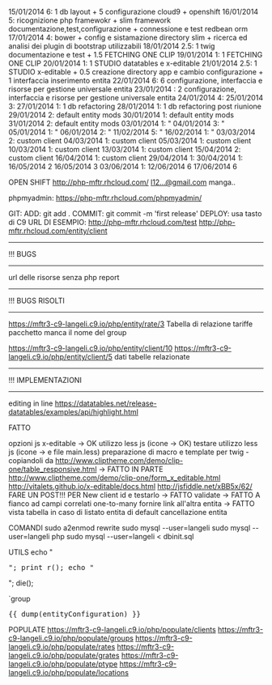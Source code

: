 15/01/2014 6: 1 db layout + 5 configurazione cloud9 + openshift
16/01/2014 5: ricognizione php framewokr + slim framework documentazione,test,configurazione + connessione e test redbean orm
17/01/2014 4: bower + config e sistamazione directory slim + ricerca ed analisi dei plugin di bootstrap utilizzabili
18/01/2014 2.5: 1 twig documentazione e test + 1.5 FETCHING ONE CLIP
19/01/2014 1: 1 FETCHING ONE CLIP
20/01/2014 1: 1 STUDIO datatables e x-editable
21/01/2014 2.5: 1 STUDIO x-editable + 0.5 creazione directory app e cambio configurazione + 1 interfaccia inserimento entita
22/01/2014 6: 6 configurazione, interfaccia e risorse per gestione universale entita
23/01/2014 : 2 configurazione, interfaccia e risorse per gestione universale entita
24/01/2014 4: 
25/01/2014 3: 
27/01/2014 1: 1 db refactoring
28/01/2014 1: 1 db refactoring post riunione
29/01/2014 2: default entity mods
30/01/2014 1: default entity mods
31/01/2014 2: default entity mods
03/01/2014 1: "
04/01/2014 3: "
05/01/2014 1: "
06/01/2014 2: "
11/02/2014 5: "
16/02/2014 1: "
03/03/2014 2: custom client
04/03/2014 1: custom client
05/03/2014 1: custom client
10/03/2014 1: custom client
13/03/2014 1: custom client
15/04/2014 2: custom client
16/04/2014 1: custom client
29/04/2014 1: 
30/04/2014 1: 
16/05/2014 2
16/05/2014 3
03/06/2014 1:
12/06/2014 6
17/06/2014 6

OPEN SHIFT
http://php-mftr.rhcloud.com/
l12...@gmail.com
manga..

phpmyadmin: https://php-mftr.rhcloud.com/phpmyadmin/

GIT:
ADD: git add .
COMMIT: git commit -m 'first release'
DEPLOY: usa tasto di C9
URL DI ESEMPIO: http://php-mftr.rhcloud.com/test
http://php-mftr.rhcloud.com/entity/client

********************************************************************************
!!! BUGS
********************************************************************************
url delle risorse senza php
report





********************************************************************************
!!! BUGS RISOLTI
********************************************************************************

https://mftr3-c9-langeli.c9.io/php/entity/rate/3
Tabella di relazione tariffe pacchetto manca il nome del group


https://mftr3-c9-langeli.c9.io/php/entity/client/10
https://mftr3-c9-langeli.c9.io/php/entity/client/5
dati tabelle relazionate

********************************************************************************
!!! IMPLEMENTAZIONI
********************************************************************************
editing in line
https://datatables.net/release-datatables/examples/api/highlight.html





FATTO

opzioni js x-editable -> OK
utilizzo less js (icone -> OK)
testare utilizzo less js (icone ->  e file main.less)
preparazione di macro e template per twig - copiandoli da http://www.cliptheme.com/demo/clip-one/table_responsive.html -> FATTO IN PARTE
http://www.cliptheme.com/demo/clip-one/form_x_editable.html http://vitalets.github.io/x-editable/docs.html http://jsfiddle.net/xBB5x/62/
FARE UN POST!!! PER New client id e testarlo -> FATTO
validate -> FATTO
A fianco ad campi correlati one-to-many fornire link all'altra entita -> FATTO
vista tabella in caso di listato entita di default
cancellazione entita



COMANDI
sudo a2enmod rewrite
sudo mysql --user=langeli
sudo mysql --user=langeli php
sudo mysql --user=langeli < dbinit.sql 

UTILS
echo "<pre>";
print_r();
echo "</pre>";
die();

`group

<pre>
{{ dump(entityConfiguration) }}
</pre>



POPULATE
https://mftr3-c9-langeli.c9.io/php/populate/clients
https://mftr3-c9-langeli.c9.io/php/populate/groups
https://mftr3-c9-langeli.c9.io/php/populate/rates
https://mftr3-c9-langeli.c9.io/php/populate/grates
https://mftr3-c9-langeli.c9.io/php/populate/ptype
https://mftr3-c9-langeli.c9.io/php/populate/locations